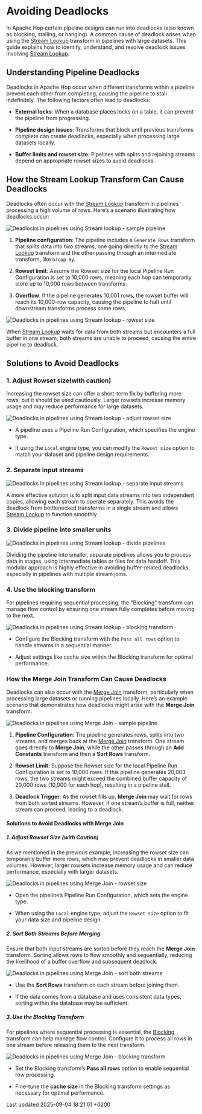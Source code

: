 <div id="header">

# Avoiding Deadlocks

</div>

<div id="content">

<div id="preamble">

<div class="sectionbody">

<div class="paragraph">

In Apache Hop certain pipeline designs can run into deadlocks (also known as blocking, stalling, or hanging). A common cause of deadlock arises when using the [Stream Lookup](pipeline/transforms/streamlookup.xUVggzdfiy) transform in pipelines with large datasets. This guide explains how to identify, understand, and resolve deadlock issues involving [Stream Lookup](pipeline/transforms/streamlookup.xUVggzdfiy).

</div>

</div>

</div>

<div class="sect1">

## Understanding Pipeline Deadlocks

<div class="sectionbody">

<div class="paragraph">

Deadlocks in Apache Hop occur when different transforms within a pipeline prevent each other from completing, causing the pipeline to stall indefinitely. The following factors often lead to deadlocks:

</div>

<div class="ulist">

  - **External locks**: When a database places locks on a table, it can prevent the pipeline from progressing.

  - **Pipeline design issues**: Transforms that block until previous transforms complete can create deadlocks, especially when processing large datasets locally.

  - **Buffer limits and rowset size**: Pipelines with splits and rejoining streams depend on appropriate rowset sizes to avoid deadlocks.

</div>

</div>

</div>

<div class="sect1">

## How the Stream Lookup Transform Can Cause Deadlocks

<div class="sectionbody">

<div class="paragraph">

Deadlocks often occur with the [Stream Lookup](pipeline/transforms/streamlookup.xUVggzdfiy) transform in pipelines processing a high volume of rows. Here’s a scenario illustrating how deadlocks occur:

</div>

<div class="paragraph">

<span class="image">![Deadlocks in pipelines using Stream lookup - sample pipeline](/images/how-to-guides/deadlocks-stream-lookup/deadlock-sample-stream-lookup-pipeline.png)</span>

</div>

<div class="olist arabic">

1.  **Pipeline configuration**: The pipeline includes a `Generate Rows` transform that splits data into two streams, one going directly to the [Stream Lookup](pipeline/transforms/streamlookup.xUVggzdfiy) transform and the other passing through an intermediate transform, like `Group By`.

2.  **Rowset limit**: Assume the Rowset size for the local Pipeline Run Configuration is set to 10,000 rows, meaning each hop can temporarily store up to 10,000 rows between transforms.

3.  **Overflow**: If the pipeline generates 10,001 rows, the rowset buffer will reach its 10,000-row capacity, causing the pipeline to halt until downstream transforms process some rows.

</div>

<div class="paragraph">

<span class="image">![Deadlocks in pipelines using Stream lookup - rowset size](/images/how-to-guides/deadlocks-stream-lookup/deadlock-sample-stream-lookup-rowset-size.png)</span>

</div>

<div class="paragraph">

When [Stream Lookup](pipeline/transforms/streamlookup.xUVggzdfiy) waits for data from both streams but encounters a full buffer in one stream, both streams are unable to proceed, causing the entire pipeline to deadlock.

</div>

</div>

</div>

<div class="sect1">

## Solutions to Avoid Deadlocks

<div class="sectionbody">

<div class="sect2">

### 1\. Adjust Rowset size(with caution)

<div class="paragraph">

Increasing the rowset size can offer a short-term fix by buffering more rows, but it should be used cautiously. Larger rowsets increase memory usage and may reduce performance for large datasets.

</div>

<div class="paragraph">

<span class="image">![Deadlocks in pipelines using Stream lookup - adjust rowset size](/images/how-to-guides/deadlocks-stream-lookup/deadlock-stream-lookup-adjust-rowset-size.png)</span>

</div>

<div class="ulist">

  - A pipeline uses a Pipeline Run Configuration, which specifies the engine type.

  - If using the `Local` engine type, you can modify the `Rowset size` option to match your dataset and pipeline design requirements.

</div>

</div>

<div class="sect2">

### 2\. Separate input streams

<div class="paragraph">

<span class="image">![Deadlocks in pipelines using Stream lookup - separate input streams](/images/how-to-guides/deadlocks-stream-lookup/deadlock-stream-lookup-separate-input-streams.png)</span>

</div>

<div class="paragraph">

A more effective solution is to split input data streams into two independent copies, allowing each stream to operate separately. This avoids the deadlock from bottlenecked transforms in a single stream and allows [Stream Lookup](pipeline/transforms/streamlookup.xUVggzdfiy) to function smoothly.

</div>

</div>

<div class="sect2">

### 3\. Divide pipeline into smaller units

<div class="paragraph">

<span class="image">![Deadlocks in pipelines using Stream lookup - divide pipelines](/images/how-to-guides/deadlocks-stream-lookup/deadlock-stream-lookup-divide-in-pipelines.png)</span>

</div>

<div class="paragraph">

Dividing the pipeline into smaller, separate pipelines allows you to process data in stages, using intermediate tables or files for data handoff. This modular approach is highly effective in avoiding buffer-related deadlocks, especially in pipelines with multiple stream joins.

</div>

</div>

<div class="sect2">

### 4\. Use the blocking transform

<div class="paragraph">

For pipelines requiring sequential processing, the "Blocking" transform can manage flow control by ensuring one stream fully completes before moving to the next.

</div>

<div class="paragraph">

<span class="image">![Deadlocks in pipelines using Stream lookup - blocking transform](/images/how-to-guides/deadlocks-stream-lookup/deadlock-stream-lookup-use-blocking-transform.png)</span>

</div>

<div class="ulist">

  - Configure the Blocking transform with the `Pass all rows` option to handle streams in a sequential manner.

  - Adjust settings like cache size within the Blocking transform for optimal performance.

</div>

</div>

<div class="sect2">

### How the Merge Join Transform Can Cause Deadlocks

<div class="paragraph">

Deadlocks can also occur with the [Merge Join](pipeline/transforms/mergejoin.xUVggzdfiy) transform, particularly when processing large datasets or running pipelines locally. Here’s an example scenario that demonstrates how deadlocks might arise with the **Merge Join** transform:

</div>

<div class="paragraph">

<span class="image">![Deadlocks in pipelines using Merge Join - sample pipeline](/images/how-to-guides/deadlocks-merge-join/deadlock-sample-merge-join-pipeline.png)</span>

</div>

<div class="olist arabic">

1.  **Pipeline Configuration**: The pipeline generates rows, splits into two streams, and merges back at the [Merge Join](pipeline/transforms/mergejoin.xUVggzdfiy) transform. One stream goes directly to **Merge Join**, while the other passes through an **Add Constants** transform and then a **Sort Rows** transform.

2.  **Rowset Limit**: Suppose the Rowset size for the local Pipeline Run Configuration is set to 10,000 rows. If this pipeline generates 20,003 rows, the two streams might exceed the combined buffer capacity of 20,000 rows (10,000 for each hop), resulting in a pipeline stall.

3.  **Deadlock Trigger**: As the rowset fills up, **Merge Join** may wait for rows from both sorted streams. However, if one stream’s buffer is full, neither stream can proceed, leading to a deadlock.

</div>

<div class="sect3">

#### Solutions to Avoid Deadlocks with Merge Join

<div class="sect4">

##### 1\. Adjust Rowset Size (with Caution)

<div class="paragraph">

As we mentioned in the previous example, increasing the rowset size can temporarily buffer more rows, which may prevent deadlocks in smaller data volumes. However, larger rowsets increase memory usage and can reduce performance, especially with larger datasets.

</div>

<div class="paragraph">

<span class="image">![Deadlocks in pipelines using Merge Join - rowset size](/images/how-to-guides/deadlocks-stream-lookup/deadlock-stream-lookup-adjust-rowset-size.png)</span>

</div>

<div class="ulist">

  - Open the pipeline’s Pipeline Run Configuration, which sets the engine type.

  - When using the `Local` engine type, adjust the `Rowset size` option to fit your data size and pipeline design.

</div>

</div>

<div class="sect4">

##### 2\. Sort Both Streams Before Merging

<div class="paragraph">

Ensure that both input streams are sorted before they reach the **Merge Join** transform. Sorting allows rows to flow smoothly and sequentially, reducing the likelihood of a buffer overflow and subsequent deadlock.

</div>

<div class="paragraph">

<span class="image">![Deadlocks in pipelines using Merge Join - sort both streams](/images/how-to-guides/deadlocks-merge-join/deadlock-merge-join-sort-both-streams.png)</span>

</div>

<div class="ulist">

  - Use the **Sort Rows** transform on each stream before joining them.

  - If the data comes from a database and uses consistent data types, sorting within the database may be sufficient.

</div>

</div>

<div class="sect4">

##### 3\. Use the Blocking Transform

<div class="paragraph">

For pipelines where sequential processing is essential, the [Blocking](pipeline/transforms/blockingtransform.xUVggzdfiy) transform can help manage flow control. Configure it to process all rows in one stream before releasing them to the next transform.

</div>

<div class="paragraph">

<span class="image">![Deadlocks in pipelines using Merge Join - blocking transform](/images/how-to-guides/deadlocks-merge-join/deadlock-merge-join-blocking-transform.png)</span>

</div>

<div class="ulist">

  - Set the Blocking transform’s **Pass all rows** option to enable sequential row processing.

  - Fine-tune the **cache size** in the Blocking transform settings as necessary for optimal performance.

</div>

</div>

</div>

</div>

</div>

</div>

</div>

<div id="footer">

<div id="footer-text">

Last updated 2025-09-04 18:21:01 +0200

</div>

</div>
